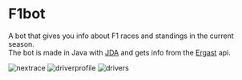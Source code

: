 # F1bot
A bot that gives you info about F1 races and standings in the current season. </br>
The bot is made in Java with [JDA](https://github.com/DV8FromTheWorld/JDA) and gets info from the [Ergast](https://ergast.com/mrd/) api. </br>

![nextrace](https://i.imgur.com/FbbQhSG.png)
![driverprofile](https://i.imgur.com/f8jSnWV.png)
![drivers](https://i.imgur.com/XPIP2Vg.png)
